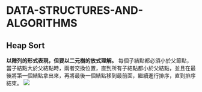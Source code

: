 # DATA-STRUCTURES-AND-ALGORITHMS

## Heap Sort
**以陣列的形式表現，但要以二元樹的放式理解。**
每個子結點都必須小於父節點，當子結點大於父結點時，兩者交換位置，直到所有子結點都小於父結點，並且在最後將第一個結點拿出來，再將最後一個結點移到最前面，繼續進行排序，直到排序結束。
![](https://algorithm.yuanbin.me/shared-files/images/Heapsort-example.gif)
